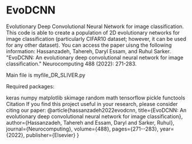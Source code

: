 # EvoDCNN
Evolutionary Deep Convolutional Neural Network for image classification. This code is able to create a population of 2D evolutionary networks for image classification (particularly CIFAR10 dataset; however, it can be used for any other dataset). You can access the paper uisng the following information: Hassanzadeh, Tahereh, Daryl Essam, and Ruhul Sarker. "EvoDCNN: An evolutionary deep convolutional neural network for image classification." Neurocomputing 488 (2022): 271-283.

Main file is myfile_DR_SLIVER.py

Required packages:

keras
numpy
matplotlib
skimage
random
math
tensorflow
pickle
functools
Citation
If you find this project useful in your research, please consider citing our paper:
@article{hassanzadeh2022evodcnn,
  title={EvoDCNN: An evolutionary deep convolutional neural network for image classification},
  author={Hassanzadeh, Tahereh and Essam, Daryl and Sarker, Ruhul},
  journal={Neurocomputing},
  volume={488},
  pages={271--283},
  year={2022},
  publisher={Elsevier}
}
